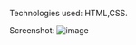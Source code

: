 Technologies used: HTML,CSS.

Screenshot:
![image](https://github.com/user-attachments/assets/996814c1-9c97-4724-8b89-b6b13edb3692)
